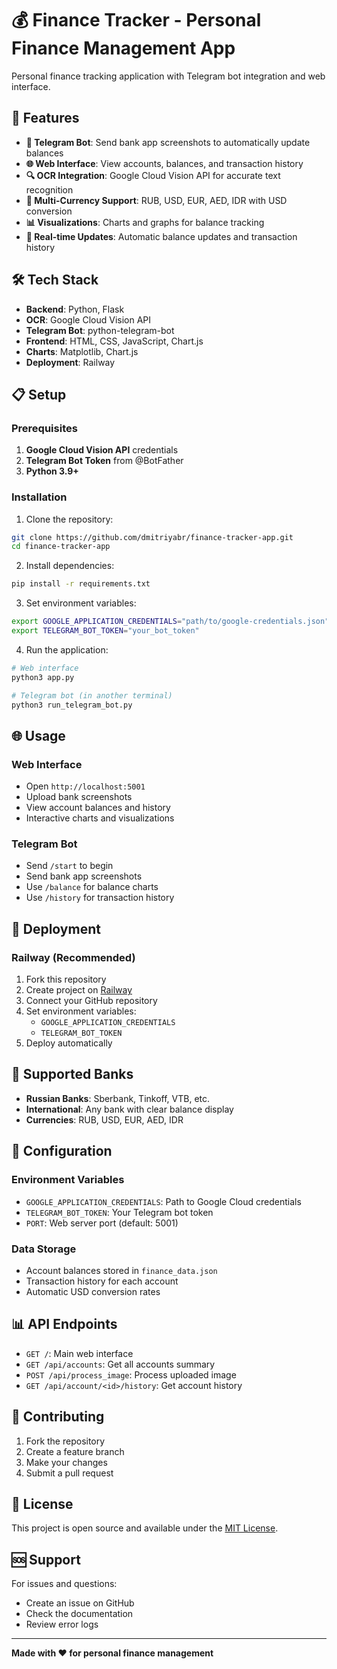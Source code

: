 # 💰 Finance Tracker - Personal Finance Management App

Personal finance tracking application with Telegram bot integration and web interface.

## 🚀 Features

- **📱 Telegram Bot**: Send bank app screenshots to automatically update balances
- **🌐 Web Interface**: View accounts, balances, and transaction history
- **🔍 OCR Integration**: Google Cloud Vision API for accurate text recognition
- **💱 Multi-Currency Support**: RUB, USD, EUR, AED, IDR with USD conversion
- **📊 Visualizations**: Charts and graphs for balance tracking
- **🔄 Real-time Updates**: Automatic balance updates and transaction history

## 🛠️ Tech Stack

- **Backend**: Python, Flask
- **OCR**: Google Cloud Vision API
- **Telegram Bot**: python-telegram-bot
- **Frontend**: HTML, CSS, JavaScript, Chart.js
- **Charts**: Matplotlib, Chart.js
- **Deployment**: Railway

## 📋 Setup

### Prerequisites

1. **Google Cloud Vision API** credentials
2. **Telegram Bot Token** from @BotFather
3. **Python 3.9+**

### Installation

1. Clone the repository:
```bash
git clone https://github.com/dmitriyabr/finance-tracker-app.git
cd finance-tracker-app
```

2. Install dependencies:
```bash
pip install -r requirements.txt
```

3. Set environment variables:
```bash
export GOOGLE_APPLICATION_CREDENTIALS="path/to/google-credentials.json"
export TELEGRAM_BOT_TOKEN="your_bot_token"
```

4. Run the application:
```bash
# Web interface
python3 app.py

# Telegram bot (in another terminal)
python3 run_telegram_bot.py
```

## 🌐 Usage

### Web Interface
- Open `http://localhost:5001`
- Upload bank screenshots
- View account balances and history
- Interactive charts and visualizations

### Telegram Bot
- Send `/start` to begin
- Send bank app screenshots
- Use `/balance` for balance charts
- Use `/history` for transaction history

## 🚀 Deployment

### Railway (Recommended)

1. Fork this repository
2. Create project on [Railway](https://railway.app)
3. Connect your GitHub repository
4. Set environment variables:
   - `GOOGLE_APPLICATION_CREDENTIALS`
   - `TELEGRAM_BOT_TOKEN`
5. Deploy automatically

## 📱 Supported Banks

- **Russian Banks**: Sberbank, Tinkoff, VTB, etc.
- **International**: Any bank with clear balance display
- **Currencies**: RUB, USD, EUR, AED, IDR

## 🔧 Configuration

### Environment Variables

- `GOOGLE_APPLICATION_CREDENTIALS`: Path to Google Cloud credentials
- `TELEGRAM_BOT_TOKEN`: Your Telegram bot token
- `PORT`: Web server port (default: 5001)

### Data Storage

- Account balances stored in `finance_data.json`
- Transaction history for each account
- Automatic USD conversion rates

## 📊 API Endpoints

- `GET /`: Main web interface
- `GET /api/accounts`: Get all accounts summary
- `POST /api/process_image`: Process uploaded image
- `GET /api/account/<id>/history`: Get account history

## 🤝 Contributing

1. Fork the repository
2. Create a feature branch
3. Make your changes
4. Submit a pull request

## 📄 License

This project is open source and available under the [MIT License](LICENSE).

## 🆘 Support

For issues and questions:
- Create an issue on GitHub
- Check the documentation
- Review error logs

---

**Made with ❤️ for personal finance management** 
